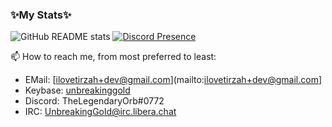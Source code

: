 ### ✨My Stats✨

<!--
**MacaylaMarvelous81/MacaylaMarvelous81** is a ✨ _special_ ✨ repository because its `README.md` (this file) appears on your GitHub profile.

Here are some ideas to get you started:

- 🔭 I’m currently working on ...
- 🌱 I’m currently learning ...
- 👯 I’m looking to collaborate on ...
- 🤔 I’m looking for help with ...
- 💬 Ask me about ...
- 📫 How to reach me: ...
- 😄 Pronouns: ...
- ⚡ Fun fact: ...
-->
![GitHub README stats](https://github-readme-stats.vercel.app/api?username=MacaylaMarvelous81&count_private=true&show_icons=true&theme=radical)
[![Discord Presence](https://lanyard.cnrad.dev/api/265997608206598147)](https://discord.com/users/265997608206598147)


📫 How to reach me, from most preferred to least:
- EMail: [ilovetirzah+dev@gmail.com](mailto:ilovetirzah+dev@gmail.com]
- Keybase: [unbreakinggold](https://keybase.io/unbreakinggold)
- Discord: TheLegendaryOrb#0772
- IRC: UnbreakingGold@irc.libera.chat
